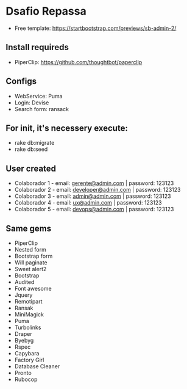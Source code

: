 # Dsafio Repassa
- Free template: https://startbootstrap.com/previews/sb-admin-2/

## Install requireds
- PiperClip: https://github.com/thoughtbot/paperclip

## Configs
- WebService: Puma
- Login: Devise
- Search form: ransack

## For init, it's necessery execute:
- rake db:migrate
- rake db:seed

## User created
- Colaborador 1 - email: gerente@admin.com | password: 123123
- Colaborador 2 - email: developer@admin.com | password: 123123
- Colaborador 3 - email: admin@admin.com | password: 123123
- Colaborador 4 - email: ux@admin.com | password: 123123
- Colaborador 5 - email: devops@admin.com | password: 123123

## Same gems
- PiperClip
- Nested form
- Bootstrap form
- Will paginate
- Sweet alert2
- Bootstrap
- Audited
- Font awesome
- Jquery
- Remotipart
- Ransak
- MiniMagick
- Puma
- Turbolinks
- Draper
- Byebyg
- Rspec
- Capybara
- Factory Girl
- Database Cleaner
- Pronto
- Rubocop
